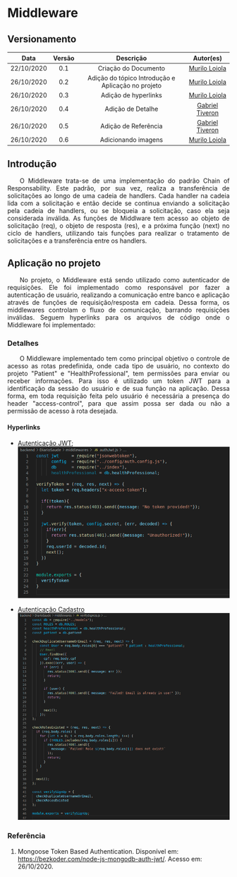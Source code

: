 # Middleware
## Versionamento
| Data | Versão | Descrição | Autor(es) |
|:----:|:------:|:---------:|:---------:|
| 22/10/2020 | 0.1 | Criação do Documento | [Murilo Loiola](https://github.com/murilo-dan) |
| 26/10/2020 | 0.2 | Adição do tópico Introdução e Aplicação no projeto | [Murilo Loiola](https://github.com/murilo-dan) |
| 26/10/2020 | 0.3 | Adição de hyperlinks | [Murilo Loiola](https://github.com/murilo-dan) |
| 26/10/2020 | 0.4 | Adição de Detalhe | [Gabriel Tiveron](https://github.com/GabrielTiveron) |
| 26/10/2020 | 0.5 | Adição de Referência | [Gabriel Tiveron](https://github.com/GabrielTiveron) |
| 26/10/2020 | 0.6 | Adicionando imagens | [Murilo Loiola](https://github.com/murilo-dan) |

## Introdução

<p align="justify">&emsp;&emsp;O Middleware trata-se de uma implementação do padrão Chain of Responsability. Este padrão, por sua vez, realiza a transferência de solicitações ao longo de uma cadeia de handlers. Cada handler na cadeia lida com a solicitação e então decide se continua enviando a solicitação pela cadeia de handlers, ou se bloqueia a solicitação, caso ela seja considerada inválida. As funções de Middlware tem acesso ao objeto de solicitação (req), o objeto de resposta (res), e a próxima função (next) no ciclo de handlers, utilizando tais funções para realizar o tratamento de solicitações e a transferência entre os handlers.</p>

## Aplicação no projeto

<p align="justify">&emsp;&emsp;No projeto, o Middleware está sendo utilizado como autenticador de requisições. Ele foi implementado como responsável por fazer a autenticação de usuário, realizando a comunicação entre banco e aplicação através de funções de requisição/resposta em cadeia. Dessa forma, os middlewares controlam o fluxo de comunicação, barrando requisições inválidas. Seguem hyperlinks para os arquivos de código onde o Middleware foi implementado:</p>

### Detalhes

<p align="justify">&emsp;&emsp;O Middleware implementado tem como principal objetivo o controle de acesso as rotas predefinida, onde cada tipo de usuário, no contexto do projeto "Patient" e "HealthProfessional", tem permissões para enviar ou receber informações. Para isso é utilizado um token JWT para a identificação da sessão do usuário e de sua função na aplicação. Dessa forma, em toda requisição feita pelo usuário é necessária a presença do header "access-control", para que assim possa ser dada ou não a permissão de acesso à rota desejada.</p>

#### Hyperlinks

* [Autenticação JWT](https://github.com/UnBArqDsw/2020.1_G5_Diario_da_Saude/blob/master/backend/DiarioSaude/middlewares/authJwt.js);
[![autenticação_jwt](./img/codigo/middleware_autenticacao.png)](./img/codigo/middleware_autenticacao.png)

* [Autenticação Cadastro](https://github.com/UnBArqDsw/2020.1_G5_Diario_da_Saude/blob/master/backend/DiarioSaude/middlewares/verifySignUp.js)
[![cadastro](./img/codigo/middleware_cadastro.png)](./img/codigo/middleware_cadastro.png)

### Referência

1. Mongoose Token Based Authentication. Disponível em: <a>https://bezkoder.com/node-js-mongodb-auth-jwt/</a>. Acesso em: 26/10/2020.
